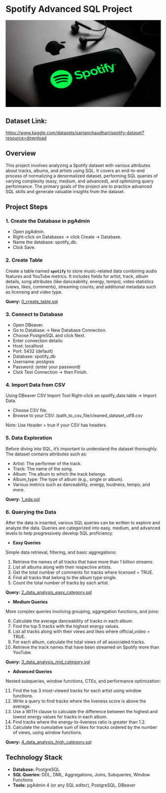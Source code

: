 # Spotify Advanced SQL Project

<img src="/images/spotify.jpg" width="1000">

## Dataset Link: 
https://www.kaggle.com/datasets/sanjanchaudhari/spotify-dataset?resource=download

## Overview
This project involves analyzing a Spotify dataset with various attributes about tracks, albums, and artists using SQL. It covers an end-to-end process of normalizing a denormalized dataset, performing SQL queries of varying complexity (easy, medium, and advanced), and optimizing query performance. The primary goals of the project are to practice advanced SQL skills and generate valuable insights from the dataset.

## Project Steps
### 1. Create the Database in pgAdmin
- Open pgAdmin.
- Right-click on Databases → click Create → Database.
- Name the database: spotify_db.
- Click Save.

### 2. Create Table

Create a table named **`spotify`** to store music-related data combining audio features and YouTube metrics. It includes fields for artist, track, album details, song attributes (like danceability, energy, tempo), video statistics (views, likes, comments), streaming counts, and additional metadata such as licensing and video type.

**Query:** [0_create_table.sql](/0_create_table.sql)

### 3. Connect to Database
- Open DBeaver.
- Go to Database → New Database Connection.
- Choose PostgreSQL and click Next.
- Enter connection details:
- Host: localhost
- Port: 5432 (default)
- Database: spotify_db
- Username: postgres
- Password: (enter your password)
- Click Test Connection → then Finish.

### 4. Import Data from CSV
Using DBeaver CSV Import Tool
Right-click on spotify_data table → Import Data.

- Choose CSV file.
- Browse to your CSV: /path_to_csv_file/cleaned_dataset_utf8.csv

Note: Use Header = true if your CSV has headers.

### 5. Data Exploration
Before diving into SQL, it’s important to understand the dataset thoroughly. The dataset contains attributes such as:

- Artist: The performer of the track.
- Track: The name of the song.
- Album: The album to which the track belongs.
- Album_type: The type of album (e.g., single or album).
- Various metrics such as danceability, energy, loudness, tempo, and more.

**Query:** [1_eda.sql](/1_eda.sql)

### 6. Querying the Data
After the data is inserted, various SQL queries can be written to explore and analyze the data. Queries are categorized into easy, medium, and advanced levels to help progressively develop SQL proficiency.

- **Easy Queries**

Simple data retrieval, filtering, and basic aggregations:

1. Retrieve the names of all tracks that have more than 1 billion streams.
2. List all albums along with their respective artists.
3. Get the total number of comments for tracks where licensed = TRUE.
4. Find all tracks that belong to the album type single.
5. Count the total number of tracks by each artist.

**Query:** [2_data_analysis_easy_category.sql](/2_data_analysis_easy_category.sql)

- **Medium Queries**

More complex queries involving grouping, aggregation functions, and joins:

6. Calculate the average danceability of tracks in each album.
7. Find the top 5 tracks with the highest energy values.
8. List all tracks along with their views and likes where official_video = TRUE.
9. For each album, calculate the total views of all associated tracks.
10. Retrieve the track names that have been streamed on Spotify more than YouTube.

**Query:** [3_data_analysis_mid_category.sql](/3_data_analysis_mid_category.sql)

- **Advanced Queries**

Nested subqueries, window functions, CTEs, and performance optimization:

11. Find the top 3 most-viewed tracks for each artist using window functions.
12. Write a query to find tracks where the liveness score is above the average.
13. Use a WITH clause to calculate the difference between the highest and lowest energy values for tracks in each album.
14. Find tracks where the energy-to-liveness ratio is greater than 1.2.
15. Calculate the cumulative sum of likes for tracks ordered by the number of views, using window functions.

**Query:** [4_data_analysis_high_category.sql](/4_data_analysis_high_category.sql)

## Technology Stack
- **Database:** PostgreSQL
- **SQL Queries:** DDL, DML, Aggregations, Joins, Subqueries, Window Functions
- **Tools:** pgAdmin 4 (or any SQL editor), PostgreSQL, DBeaver
